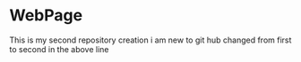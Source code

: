 # WebPage
This is my second repository creation
i am new to git hub
changed from first to second in the above line
